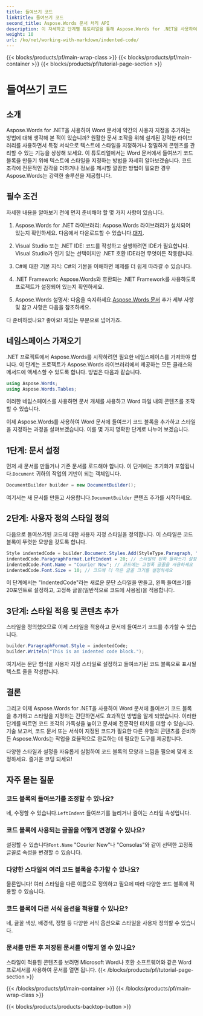 ```yaml
---
title: 들여쓰기 코드
linktitle: 들여쓰기 코드
second_title: Aspose.Words 문서 처리 API
description: 이 자세하고 단계별 튜토리얼을 통해 Aspose.Words for .NET을 사용하여 Word 문서에 들여쓰기된 코드 블록을 추가하고 스타일을 지정하는 방법을 알아보세요.
weight: 10
url: /ko/net/working-with-markdown/indented-code/
---
```


{{< blocks/products/pf/main-wrap-class >}}
{{< blocks/products/pf/main-container >}}
{{< blocks/products/pf/tutorial-page-section >}}

# 들여쓰기 코드

## 소개

Aspose.Words for .NET을 사용하여 Word 문서에 약간의 사용자 지정을 추가하는 방법에 대해 생각해 본 적이 있습니까? 원활한 문서 조작을 위해 설계된 강력한 라이브러리를 사용하면서 특정 서식으로 텍스트에 스타일을 지정하거나 정밀하게 콘텐츠를 관리할 수 있는 기능을 상상해 보세요. 이 튜토리얼에서는 Word 문서에서 들여쓰기 코드 블록을 만들기 위해 텍스트에 스타일을 지정하는 방법을 자세히 알아보겠습니다. 코드 조각에 전문적인 감각을 더하거나 정보를 제시할 깔끔한 방법이 필요한 경우 Aspose.Words는 강력한 솔루션을 제공합니다.

## 필수 조건

자세한 내용을 알아보기 전에 먼저 준비해야 할 몇 가지 사항이 있습니다.

1.  Aspose.Words for .NET 라이브러리: Aspose.Words 라이브러리가 설치되어 있는지 확인하세요. 다음에서 다운로드할 수 있습니다.[대지](https://releases.aspose.com/words/net/).
   
2. Visual Studio 또는 .NET IDE: 코드를 작성하고 실행하려면 IDE가 필요합니다. Visual Studio가 인기 있는 선택이지만 .NET 호환 IDE라면 무엇이든 작동합니다.
   
3. C#에 대한 기본 지식: C#의 기본을 이해하면 예제를 더 쉽게 따라갈 수 있습니다.

4. .NET Framework: Aspose.Words와 호환되는 .NET Framework를 사용하도록 프로젝트가 설정되어 있는지 확인하세요.

5.  Aspose.Words 설명서: 다음을 숙지하세요.[Aspose.Words 문서](https://reference.aspose.com/words/net/) 추가 세부 사항 및 참고 사항은 다음을 참조하세요.

다 준비하셨나요? 좋아요! 재밌는 부분으로 넘어가죠.

## 네임스페이스 가져오기

.NET 프로젝트에서 Aspose.Words를 시작하려면 필요한 네임스페이스를 가져와야 합니다. 이 단계는 프로젝트가 Aspose.Words 라이브러리에서 제공하는 모든 클래스와 메서드에 액세스할 수 있도록 합니다. 방법은 다음과 같습니다.

```csharp
using Aspose.Words;
using Aspose.Words.Tables;
```

이러한 네임스페이스를 사용하면 문서 개체를 사용하고 Word 파일 내의 콘텐츠를 조작할 수 있습니다.

이제 Aspose.Words를 사용하여 Word 문서에 들여쓰기 코드 블록을 추가하고 스타일을 지정하는 과정을 살펴보겠습니다. 이를 몇 가지 명확한 단계로 나누어 보겠습니다.

## 1단계: 문서 설정

 먼저 새 문서를 만들거나 기존 문서를 로드해야 합니다. 이 단계에는 초기화가 포함됩니다.`Document` 귀하의 작업의 기반이 되는 객체입니다.

```csharp
DocumentBuilder builder = new DocumentBuilder();
```

여기서는 새 문서를 만들고 사용합니다.`DocumentBuilder` 콘텐츠 추가를 시작하세요.

## 2단계: 사용자 정의 스타일 정의

다음으로 들여쓰기된 코드에 대한 사용자 지정 스타일을 정의합니다. 이 스타일은 코드 블록이 뚜렷한 모양을 갖도록 합니다. 

```csharp
Style indentedCode = builder.Document.Styles.Add(StyleType.Paragraph, "IndentedCode");
indentedCode.ParagraphFormat.LeftIndent = 20; // 스타일의 왼쪽 들여쓰기 설정
indentedCode.Font.Name = "Courier New"; // 코드에는 고정폭 글꼴을 사용하세요
indentedCode.Font.Size = 10; // 코드에 더 작은 글꼴 크기를 설정하세요
```

이 단계에서는 "IndentedCode"라는 새로운 문단 스타일을 만들고, 왼쪽 들여쓰기를 20포인트로 설정하고, 고정폭 글꼴(일반적으로 코드에 사용됨)을 적용합니다.

## 3단계: 스타일 적용 및 콘텐츠 추가

스타일을 정의했으므로 이제 스타일을 적용하고 문서에 들여쓰기 코드를 추가할 수 있습니다.

```csharp
builder.ParagraphFormat.Style = indentedCode;
builder.Writeln("This is an indented code block.");
```

여기서는 문단 형식을 사용자 지정 스타일로 설정하고 들여쓰기된 코드 블록으로 표시될 텍스트 줄을 작성합니다.

## 결론

그리고 이제 Aspose.Words for .NET을 사용하여 Word 문서에 들여쓰기 코드 블록을 추가하고 스타일을 지정하는 간단하면서도 효과적인 방법을 알게 되었습니다. 이러한 단계를 따르면 코드 조각의 가독성을 높이고 문서에 전문적인 터치를 더할 수 있습니다. 기술 보고서, 코드 문서 또는 서식이 지정된 코드가 필요한 다른 유형의 콘텐츠를 준비하든 Aspose.Words는 작업을 효율적으로 완료하는 데 필요한 도구를 제공합니다.

다양한 스타일과 설정을 자유롭게 실험하여 코드 블록의 모양과 느낌을 필요에 맞게 조정하세요. 즐거운 코딩 되세요!

## 자주 묻는 질문

### 코드 블록의 들여쓰기를 조정할 수 있나요?  
 네, 수정할 수 있습니다.`LeftIndent` 들여쓰기를 늘리거나 줄이는 스타일 속성입니다.

### 코드 블록에 사용되는 글꼴을 어떻게 변경할 수 있나요?  
 설정할 수 있습니다`Font.Name` "Courier New"나 "Consolas"와 같이 선택한 고정폭 글꼴로 속성을 변경할 수 있습니다.

### 다양한 스타일의 여러 코드 블록을 추가할 수 있나요?  
물론입니다! 여러 스타일을 다른 이름으로 정의하고 필요에 따라 다양한 코드 블록에 적용할 수 있습니다.

### 코드 블록에 다른 서식 옵션을 적용할 수 있나요?  
네, 글꼴 색상, 배경색, 정렬 등 다양한 서식 옵션으로 스타일을 사용자 정의할 수 있습니다.

### 문서를 만든 후 저장된 문서를 어떻게 열 수 있나요?  
스타일이 적용된 콘텐츠를 보려면 Microsoft Word나 호환 소프트웨어와 같은 Word 프로세서를 사용하여 문서를 열면 됩니다.
{{< /blocks/products/pf/tutorial-page-section >}}

{{< /blocks/products/pf/main-container >}}
{{< /blocks/products/pf/main-wrap-class >}}

{{< blocks/products/products-backtop-button >}}
